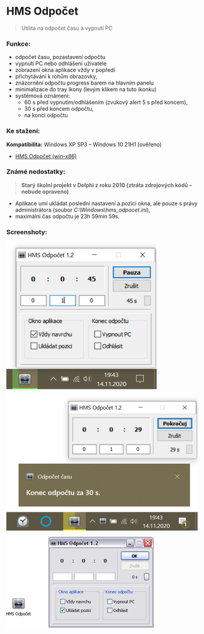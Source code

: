 # HMS Odpočet

> Utilita na odpočet času a vypnutí PC

### Funkce:

- odpočet času, pozastavení odpočtu
- vypnutí PC nebo odhlášení uživatele
- zobrazení okna aplikace vždy v popředí
- přichytávání k rohům obrazovky,
- znázornění odpočtu progress barem na hlavním panelu
- minimalizace do tray ikony (levým klikem na tuto ikonku)
- systémová oznámení:
  - 60 s před vypnutím/odhlášením (zvukový alert 5 s před koncem),
  - 30 s před koncem odpočtu,
  - na konci odpočtu

### Ke stažení:

**Kompatibilita:** Windows XP SP3 &ndash; Windows 10 21H1 (ověřeno)
- [HMS Odpočet (win-x86)](//github.com/ma-ta/hms-odpocet/raw/main/HMS_Odpocet.sfx.exe)


### Známé nedostatky:

> **Starý školní projekt v Delphi z roku 2010 (ztráta zdrojových kódů &ndash; nebude opraveno)**

- Aplikace umí ukládat poslední nastavení a pozici okna, ale pouze s právy administrátora (soubor *C:\Windows\hms_odpocet.ini*),
- maximální čas odpočtu je 23h 59min 59s.

### Screenshoty:

![HMS Odpočet - Win10](/hms-odpocet-1.png)

![HMS Odpočet - Win10](/hms-odpocet-2.png)

![HMS Odpočet - WinXP](/hms-odpocet-winxp.png)
